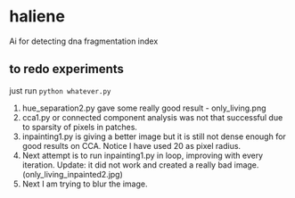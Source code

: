 # haliene
Ai for detecting dna fragmentation index

## to redo experiments

just run `python whatever.py`

1. hue_separation2.py gave some really good result - only_living.png
2. cca1.py or connected component analysis was not that successful due to sparsity of pixels in patches. 
3. inpainting1.py is giving a better image but it is still not dense enough for good results on CCA. Notice I have used 20 as pixel radius. 
4. Next attempt is to run inpainting1.py in loop, improving with every iteration. Update: it did not work and created a really bad image. (only_living_inpainted2.jpg)
5. Next I am trying to blur the image. 